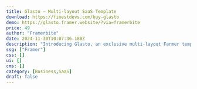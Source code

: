 ```yaml
---
title: Glasto — Multi-layout SaaS Template
download: https://finestdevs.com/buy-glasto
demo: https://glasto.framer.website/?via=framerbite
price: 49
author: "Framerbite"
date: 2024-11-30T10:07:36.180Z
description: "Introducing Glasto, an exclusive multi-layout Farmer template designed for SaaS & Startup websites. With its bold and minimal design, Glasto grabs attention and ensures a seamless user experience. Now build a website in days, not weeks!"
ssg: ["Framer"]
css: []
ui: []
cms: []
category: [Business,SaaS]
draft: false
---
```

